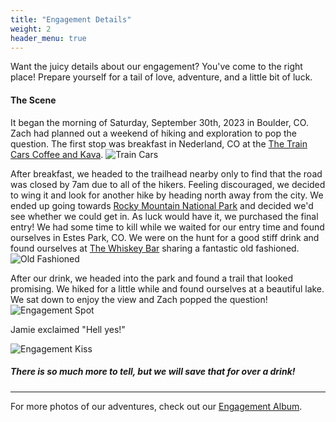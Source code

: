 ```yaml
---
title: "Engagement Details"
weight: 2
header_menu: true
---
```


Want the juicy details about our engagement? You've come to the right place! Prepare yourself for a tail of love, adventure, and a little bit of luck.

#### The Scene
It began the morning of Saturday, September 30th, 2023 in Boulder, CO. Zach had planned out a weekend of hiking and exploration to pop the question. The first stop was breakfast in Nederland, CO at the [The Train Cars Coffee and Kava](http://www.thetraincarscoffee.com/). ![Train Cars](/images/jz_train_cars.jpeg)

After breakfast, we headed to the trailhead nearby only to find that the road was closed by 7am due to all of the hikers. Feeling discouraged, we decided to wing it and look for another hike by heading north away from the city. We ended up going towards [Rocky Mountain National Park](https://www.nps.gov/romo/index.htm) and decided we'd see whether we could get in. As luck would have it, we purchased the final entry! We had some time to kill while we waited for our entry time and found ourselves in Estes Park, CO. We were on the hunt for a good stiff drink and found ourselves at [The Whiskey Bar](http://www.stanleyhotel.com/the-whiskey-bar.html) sharing a fantastic old fashioned. ![Old Fashioned](/images/jz_old_fashioned.jpeg)

After our drink, we headed into the park and found a trail that looked promising. We hiked for a little while and found ourselves at a beautiful lake. We sat down to enjoy the view and Zach popped the question!
![Engagement Spot](/images/jz_engagement_spot.jpeg)

Jamie exclaimed "Hell yes!"

![Engagement Kiss](/images/jz_engagement_kiss.jpeg)


##### There is so much more to tell, but we will save that for over a drink!
----
For more photos of our adventures, check out our [Engagement Album](https://photos.app.goo.gl/TDhusofrBFsMMuwT8).